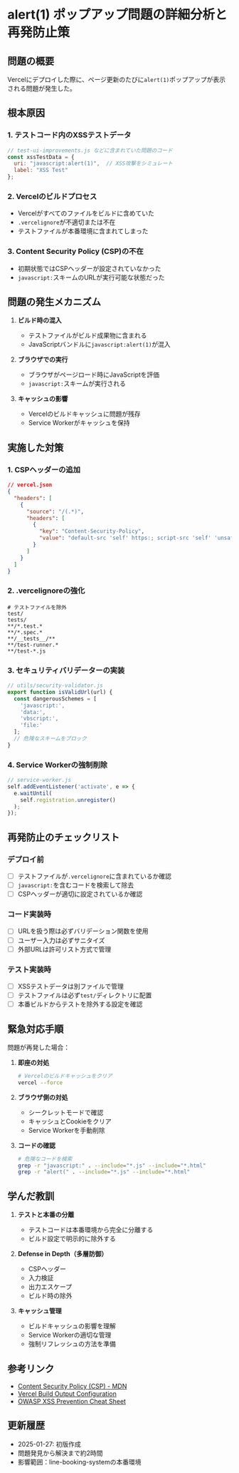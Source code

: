 # alert(1) ポップアップ問題の詳細分析と再発防止策

## 問題の概要
Vercelにデプロイした際に、ページ更新のたびに`alert(1)`ポップアップが表示される問題が発生した。

## 根本原因

### 1. テストコード内のXSSテストデータ
```javascript
// test-ui-improvements.js などに含まれていた問題のコード
const xssTestData = {
  uri: "javascript:alert(1)",  // XSS攻撃をシミュレート
  label: "XSS Test"
};
```

### 2. Vercelのビルドプロセス
- Vercelがすべてのファイルをビルドに含めていた
- `.vercelignore`が不適切または不在
- テストファイルが本番環境に含まれてしまった

### 3. Content Security Policy (CSP)の不在
- 初期状態ではCSPヘッダーが設定されていなかった
- `javascript:`スキームのURLが実行可能な状態だった

## 問題の発生メカニズム

1. **ビルド時の混入**
   - テストファイルがビルド成果物に含まれる
   - JavaScriptバンドルに`javascript:alert(1)`が混入

2. **ブラウザでの実行**
   - ブラウザがページロード時にJavaScriptを評価
   - `javascript:`スキームが実行される

3. **キャッシュの影響**
   - Vercelのビルドキャッシュに問題が残存
   - Service Workerがキャッシュを保持

## 実施した対策

### 1. CSPヘッダーの追加
```json
// vercel.json
{
  "headers": [
    {
      "source": "/(.*)",
      "headers": [
        {
          "key": "Content-Security-Policy",
          "value": "default-src 'self' https:; script-src 'self' 'unsafe-inline' https://cdn.tailwindcss.com..."
        }
      ]
    }
  ]
}
```

### 2. .vercelignoreの強化
```
# テストファイルを除外
test/
tests/
**/*.test.*
**/*.spec.*
**/__tests__/**
**/test-runner.*
**/test-*.js
```

### 3. セキュリティバリデーターの実装
```javascript
// utils/security-validator.js
export function isValidUrl(url) {
  const dangerousSchemes = [
    'javascript:',
    'data:',
    'vbscript:',
    'file:'
  ];
  // 危険なスキームをブロック
}
```

### 4. Service Workerの強制削除
```javascript
// service-worker.js
self.addEventListener('activate', e => {
  e.waitUntil(
    self.registration.unregister()
  );
});
```

## 再発防止のチェックリスト

### デプロイ前
- [ ] テストファイルが`.vercelignore`に含まれているか確認
- [ ] `javascript:`を含むコードを検索して除去
- [ ] CSPヘッダーが適切に設定されているか確認

### コード実装時
- [ ] URLを扱う際は必ずバリデーション関数を使用
- [ ] ユーザー入力は必ずサニタイズ
- [ ] 外部URLは許可リスト方式で管理

### テスト実装時
- [ ] XSSテストデータは別ファイルで管理
- [ ] テストファイルは必ず`test/`ディレクトリに配置
- [ ] 本番ビルドからテストを除外する設定を確認

## 緊急対応手順

問題が再発した場合：

1. **即座の対処**
   ```bash
   # Vercelのビルドキャッシュをクリア
   vercel --force
   ```

2. **ブラウザ側の対処**
   - シークレットモードで確認
   - キャッシュとCookieをクリア
   - Service Workerを手動削除

3. **コードの確認**
   ```bash
   # 危険なコードを検索
   grep -r "javascript:" . --include="*.js" --include="*.html"
   grep -r "alert(" . --include="*.js" --include="*.html"
   ```

## 学んだ教訓

1. **テストと本番の分離**
   - テストコードは本番環境から完全に分離する
   - ビルド設定で明示的に除外する

2. **Defense in Depth（多層防御）**
   - CSPヘッダー
   - 入力検証
   - 出力エスケープ
   - ビルド時の除外

3. **キャッシュ管理**
   - ビルドキャッシュの影響を理解
   - Service Workerの適切な管理
   - 強制リフレッシュの方法を準備

## 参考リンク

- [Content Security Policy (CSP) - MDN](https://developer.mozilla.org/en-US/docs/Web/HTTP/CSP)
- [Vercel Build Output Configuration](https://vercel.com/docs/build-output-api)
- [OWASP XSS Prevention Cheat Sheet](https://cheatsheetseries.owasp.org/cheatsheets/Cross_Site_Scripting_Prevention_Cheat_Sheet.html)

## 更新履歴

- 2025-01-27: 初版作成
- 問題発見から解決まで約2時間
- 影響範囲：line-booking-systemの本番環境